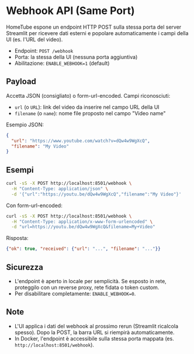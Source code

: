 # Webhook API (Same Port)

HomeTube espone un endpoint HTTP POST sulla stessa porta del server Streamlit per ricevere dati esterni e popolare automaticamente i campi della UI (es. l'URL del video).

- Endpoint: `POST /webhook`
- Porta: la stessa della UI (nessuna porta aggiuntiva)
- Abilitazione: `ENABLE_WEBHOOK=1` (default)

## Payload

Accetta JSON (consigliato) o form-url-encoded. Campi riconosciuti:
- `url` (o `URL`): link del video da inserire nel campo URL della UI
- `filename` (o `name`): nome file proposto nel campo "Video name"

Esempio JSON:
```json
{
  "url": "https://www.youtube.com/watch?v=dQw4w9WgXcQ",
  "filename": "My Video"
}
```

## Esempi

```bash
curl -sS -X POST http://localhost:8501/webhook \
  -H "Content-Type: application/json" \
  -d '{"url":"https://youtu.be/dQw4w9WgXcQ","filename":"My Video"}'
```

Con form-url-encoded:
```bash
curl -sS -X POST http://localhost:8501/webhook \
  -H "Content-Type: application/x-www-form-urlencoded" \
  -d "url=https://youtu.be/dQw4w9WgXcQ&filename=My+Video"
```

Risposta:
```json
{"ok": true, "received": {"url": "...", "filename": "..."}}
```

## Sicurezza

- L'endpoint è aperto in locale per semplicità. Se esposto in rete, proteggilo con un reverse proxy, rete fidata o token custom.
- Per disabilitare completamente: `ENABLE_WEBHOOK=0`.

## Note

- L'UI applica i dati del webhook al prossimo rerun (Streamlit ricalcola spesso). Dopo la POST, la barra URL si riempirà automaticamente.
- In Docker, l'endpoint è accessibile sulla stessa porta mappata (es. `http://localhost:8501/webhook`).
